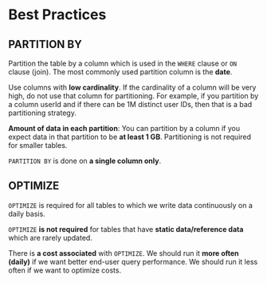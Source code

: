 # Best Practices

## PARTITION BY

Partition the table by a column which is used in the `WHERE` clause or `ON` clause (join). The most commonly used partition column is the **date**.

Use columns with **low cardinality**. If the cardinality of a column will be very high, do not use that column for partitioning. For example, if you partition by a column userId and if there can be 1M distinct user IDs, then that is a bad partitioning strategy.

**Amount of data in each partition**: You can partition by a column if you expect data in that partition to be **at least 1 GB**. Partitioning is not required for smaller tables.

`PARTITION BY` is done on **a single column only**.

## OPTIMIZE

`OPTIMIZE` is required for all tables to which we write data continuously on a daily basis.

`OPTIMIZE` **is not required** for tables that have **static data/reference data** which are rarely updated.

There is **a cost associated** with `OPTIMIZE`. We should run it **more often (daily)** if we want better end-user query performance. We should run it less often if we want to optimize costs.